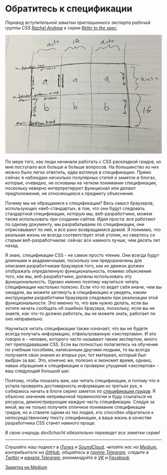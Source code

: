 # Обратитесь к спецификации

*Перевод вступительной заметки приглашенного эксперта рабочей группы CSS [Rachel Andrew](http://twitter.com/rachelandrew) к серии [Refer to the spec](https://rachelandrew.co.uk/archives/2017/04/11/refer-to-the-spec/).*

![](./grid_draft.png)

По мере того, как люди начинали работать с CSS раскладкой гридов, ко мне поступало все больше и больше вопросов. На большинство из них можно было легко ответить, едва взглянув в спецификацию. Прямо сейчас я наблюдаю несколько популярных статей и заметок в блогах, которые, очевидно, не основаны на четком понимании спецификации, поскольку неверно интерпретируют функционал или делают предположения, не относяющиеся к предмету объяснения.

Почему мы не обращаемся к спецификации? Весь смысл браузеров, использующих «веб-стандарты», в том, что они будут следовать стандартной спецификации, которую мы, веб-разработчики, можем также использовать при создании сайтов. Идея проста: все работают по одному документу, мы разрабатываем по спецификации, они отрисовывают по ней, и все рано возвращаемся домой. Я понимаю, что реальная жизнь не всегда соответствует этой утопии, но свертесь со старым веб-разработчиком: сейчас все намного лучше, чем десять лет назад.

Я знаю, спецификации CSS - не самое просто чтение. Они всегда будут длинными и академичными, поскольку они предназначены для описания разработчикам браузеров того, как их движок должен отображать определенную функциональность, помимо объяснения того, как мы, веб-разработчики, должны использовать эту функциональность. Однако именно поэтому научиться читать спецификации настолько полезно. Если что-то ведет себя иначе, чем вы ожидали, вы можете заглянуть в спецификацию и увидеть, каким инструкциям разработчики браузеров следовали при реализации этой функциональности. Это именно то, что вам нужно делать, если вы хотите начать сообщать об ошибках браузера, поскольку, если вы не знаете, *как* что-то должно работать, вы не можете знать, работает ли оно неправильно.

Научиться читать спецификации также означает, что вы не будете всегда получать информацию, отфильтрованную «экспертами». И это говорю я - человек, которого часто называют таким экспертом, много лет преподававшим CSS. Если вы полностью полагаетесь на обучение по учебным пособиям, написанным другими людьми, то вы всегда получаете свои знания из вторых рук: тот материал, который был выбран за вас. Это, конечно же, полезно и экономит время, однако, навык обращения к спецификации и проверки упущений «экспертов» - ваш следующий большой шаг.

Поэтому, чтобы показать вам, как читать спецификации, и потому что я устала проверять достоверность информации из третьих рук, я собираюсь начать в блоге серию заметок по [спецификации гридов](https://drafts.csswg.org/css-grid). Я объясню значение непривычной терминологии и буду ссылаться на ресурсы, демонстрирующие каждую часть спецификации. Следуя за мной, вы не только получите отличное понимание спецификации гридов, но и станете одним из тех людей, кто способен обратиться к непосредственному тексту спецификации, а ваша жизнь в качестве разработчика CSS станет намного проще.

*В свою очередь devSchacht обязательно переведет все заметки серии!*

- - - -

*Слушайте наш подкаст в [iTunes](https://itunes.apple.com/ru/podcast/девшахта/id1226773343) и [SoundCloud](https://soundcloud.com/devschacht), читайте нас на [Medium](https://medium.com/devschacht), контрибьютьте на [GitHub](https://github.com/devSchacht), общайтесь в [группе Telegram](https://t.me/devSchacht), следите в [Twitter](https://twitter.com/DevSchacht) и [канале Telegram](https://t.me/devSchachtChannel), рекомендуйте в [VK](https://vk.com/devschacht) и [Facebook](https://www.facebook.com/devSchacht).*

[Заметка на Medium](hhttps://medium.com/devschacht/rachel-andrew-refer-to-the-spec-21630c105f3d)
